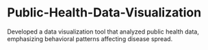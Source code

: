 # Public-Health-Data-Visualization
Developed a data visualization tool that analyzed public health data, emphasizing behavioral patterns affecting disease spread.
